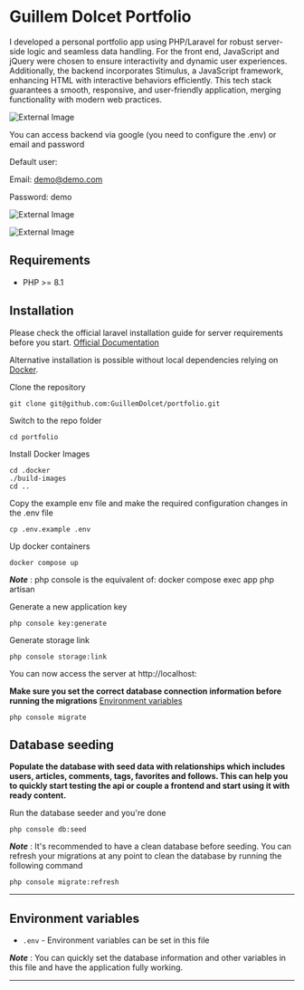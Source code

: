 # Guillem Dolcet Portfolio

I developed a personal portfolio app using PHP/Laravel for robust server-side logic and seamless data handling. For the front end, JavaScript and jQuery were chosen to ensure interactivity and dynamic user experiences. Additionally, the backend incorporates Stimulus, a JavaScript framework, enhancing HTML with interactive behaviors efficiently. This tech stack guarantees a smooth, responsive, and user-friendly application, merging functionality with modern web practices.

![External Image](https://imgur.com/39z3L9F.png)

You can access backend via google (you need to configure the .env) or email and password

Default user:

Email: demo@demo.com

Password: demo

![External Image](https://imgur.com/phRDS00.png)

![External Image](https://imgur.com/zQU98jy.png)

## Requirements

- PHP >= 8.1

## Installation

Please check the official laravel installation guide for server requirements before you start. [Official Documentation](https://laravel.com/docs/5.4/installation#installation)

Alternative installation is possible without local dependencies relying on [Docker](#docker). 

Clone the repository

    git clone git@github.com:GuillemDolcet/portfolio.git

Switch to the repo folder

    cd portfolio

Install Docker Images

    cd .docker
    ./build-images
    cd ..

Copy the example env file and make the required configuration changes in the .env file

    cp .env.example .env

Up docker containers

    docker compose up

***Note*** : php console is the equivalent of: docker compose exec app php artisan

Generate a new application key

    php console key:generate

Generate storage link

    php console storage:link

You can now access the server at http://localhost:
    
**Make sure you set the correct database connection information before running the migrations** [Environment variables](#environment-variables)

    php console migrate

## Database seeding

**Populate the database with seed data with relationships which includes users, articles, comments, tags, favorites and follows. This can help you to quickly start testing the api or couple a frontend and start using it with ready content.**

Run the database seeder and you're done

    php console db:seed

***Note*** : It's recommended to have a clean database before seeding. You can refresh your migrations at any point to clean the database by running the following command

    php console migrate:refresh

----------

## Environment variables

- `.env` - Environment variables can be set in this file

***Note*** : You can quickly set the database information and other variables in this file and have the application fully working.

----------
